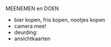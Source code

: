 MEENEMEN en DOEN
 - bier kopen, fris kopen, nootjes kopen
 - camera mee!
 - deurding:
 - ansichtkaarten